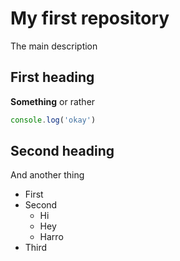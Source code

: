# My first repository

The main description

## First heading

**Something** or rather

```js
console.log('okay')
```

## Second heading

And another thing

- First
- Second
    - Hi
    - Hey
    - Harro
- Third
